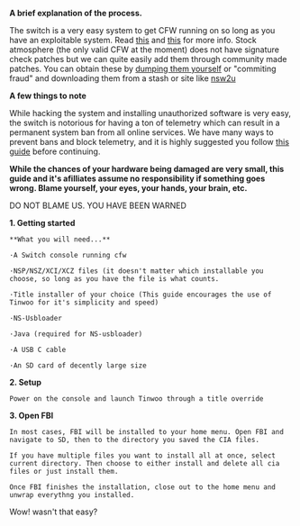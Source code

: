 **A brief explanation of the process.**

The switch is a very easy system to get CFW running on so long as you have an exploitable system. Read [this](https://ismyswitchpatched.com) and [this](switchgui.de) for more info. 
Stock atmosphere (the only valid CFW at the moment) does not have signature check patches but we can quite easily add them through community made patches.
You can obtain these by [dumping them yourself](https://suchmememanyskill.github.io/guides/switchdumpguide/) or "commiting fraud" and downloading them from a stash or site like [nsw2u](https://nsw2u.xyz/)

**A few things to note**

While hacking the system and installing unauthorized software is very easy, the switch is notorious for having a ton of telemetry which can result in a permanent system ban from all online services.
We have many ways to prevent bans and block telemetry, and it is highly suggested you follow [this guide](https://magolol.github.io/guides/switchbanprotection) before continuing. 

**While the chances of your hardware being damaged are very small, this guide and it's afilliates assume no responsibility if something goes wrong. Blame yourself, your eyes, your hands, your brain, etc.**

DO NOT BLAME US. YOU HAVE BEEN WARNED

**1. Getting started**

	**What you will need...**

	·A Switch console running cfw

	·NSP/NSZ/XCI/XCZ files (it doesn't matter which installable you choose, so long as you have the file is what counts.
	
	·Title installer of your choice (This guide encourages the use of Tinwoo for it's simplicity and speed)

	·NS-Usbloader

	·Java (required for NS-usbloader)

	·A USB C cable

	·An SD card of decently large size


**2. Setup**

	Power on the console and launch Tinwoo through a title override

**3. Open FBI**

	In most cases, FBI will be installed to your home menu. Open FBI and navigate to SD, then to the directory you saved the CIA files. 

	If you have multiple files you want to install all at once, select current directory. Then choose to either install and delete all cia files or just install them.

	Once FBI finishes the installation, close out to the home menu and unwrap everythng you installed.

Wow! wasn't that easy?

